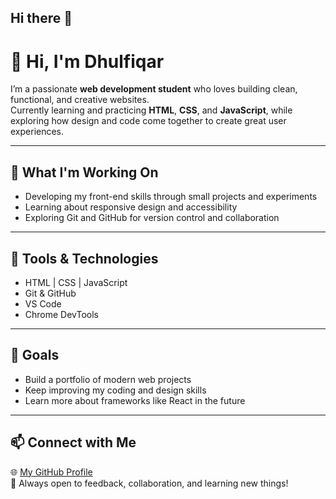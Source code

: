 ## Hi there 👋

# 👋 Hi, I'm Dhulfiqar

I’m a passionate **web development student** who loves building clean, functional, and creative websites.  
Currently learning and practicing **HTML**, **CSS**, and **JavaScript**, while exploring how design and code come together to create great user experiences.

---

## 🌱 What I'm Working On
- Developing my front-end skills through small projects and experiments  
- Learning about responsive design and accessibility  
- Exploring Git and GitHub for version control and collaboration  

---

## 🧰 Tools & Technologies
- HTML | CSS | JavaScript  
- Git & GitHub  
- VS Code  
- Chrome DevTools  

---

## 🚀 Goals
- Build a portfolio of modern web projects  
- Keep improving my coding and design skills  
- Learn more about frameworks like React in the future  

---

## 📫 Connect with Me
🌐 [My GitHub Profile](https://github.com/Dulfi)  
💬 Always open to feedback, collaboration, and learning new things!
